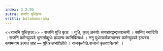 ```yaml
---
index: 3.2.95
sutra: राजनि युधिकृञः
vritti: balamanorama
---
```


<<राजनि युधिकृञः>> - राजनि युधि कृञः । युधि, कृञ् अनयोः समाहारद्वन्द्वात्पञ्चमी । क्वनिप् स्यादिति । राजनि कर्मण्युपपदे भूतार्ताद्युधेः कृञश्च क्वनिबित्यर्थः । ननु युधेरकर्मकत्वात्तत्र कर्मण्युपपदे इत्यस्य कथमन्वय इत्यत आह —  युधिरन्तर्भावितेति । राजकृत्वेति.राजानं कृतवानित्यर्थः । 